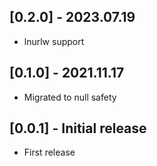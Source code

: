 ## [0.2.0] - 2023.07.19
- lnurlw support

## [0.1.0] - 2021.11.17
- Migrated to null safety

## [0.0.1] - Initial release
* First release